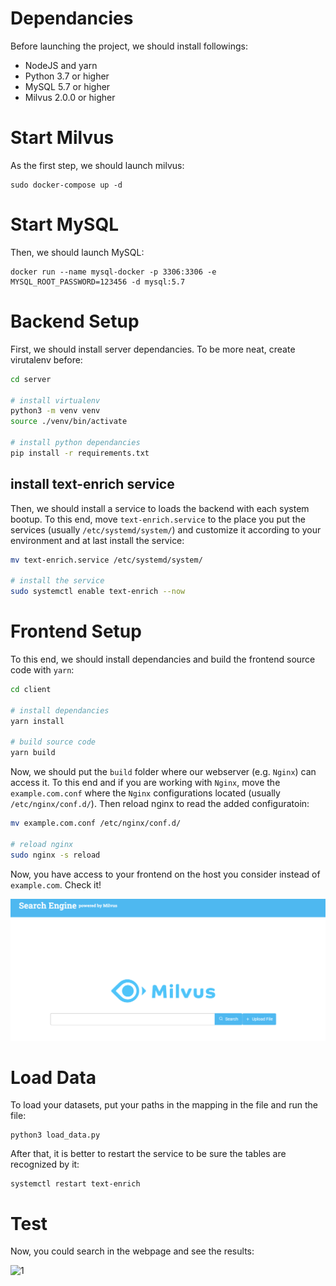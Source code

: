 # Dependancies
Before launching the project, we should install followings:
- NodeJS and yarn
- Python 3.7 or higher
- MySQL 5.7 or higher
- Milvus 2.0.0 or higher

# Start Milvus
As the first step, we should launch milvus:
```
sudo docker-compose up -d
```
# Start MySQL
Then, we should launch MySQL:
```
docker run --name mysql-docker -p 3306:3306 -e MYSQL_ROOT_PASSWORD=123456 -d mysql:5.7
```
# Backend Setup
First, we should install server dependancies. To be more neat, create virutalenv before:
```bash
cd server

# install virtualenv
python3 -m venv venv
source ./venv/bin/activate

# install python dependancies
pip install -r requirements.txt
```
## install text-enrich service
Then, we should install a service to loads the backend with each system bootup. 
To this end, move `text-enrich.service` to the place you put the services (usually `/etc/systemd/system/`) and customize it according to your environment and at last install the service:
```bash
mv text-enrich.service /etc/systemd/system/

# install the service
sudo systemctl enable text-enrich --now
```
# Frontend Setup
To this end, we should install dependancies and build the frontend source code with `yarn`:
```bash
cd client

# install dependancies
yarn install

# build source code
yarn build
```
Now, we should put the `build` folder where our webserver (e.g. `Nginx`) can access it.
To this end and if you are working with `Nginx`, move the `example.com.conf` where the `Nginx` configurations located (usually `/etc/nginx/conf.d/`). Then reload nginx to read the added configuratoin:
```bash
mv example.com.conf /etc/nginx/conf.d/

# reload nginx
sudo nginx -s reload
```
Now, you have access to your frontend on the host you consider instead of `example.com`. Check it!

![1](media/home.png)
# Load Data
To load your datasets, put your paths in the mapping in the file and run the file:
```
python3 load_data.py
```
After that, it is better to restart the service to be sure the tables are recognized by it:
```
systemctl restart text-enrich
```
# Test
Now, you could search in the webpage and see the results:

![1](media/demo.gif)